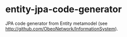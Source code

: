 entity-jpa-code-generator
=========================

JPA code generator from Entity metamodel (see http://github.com/ObeoNetwork/InformationSystem).
